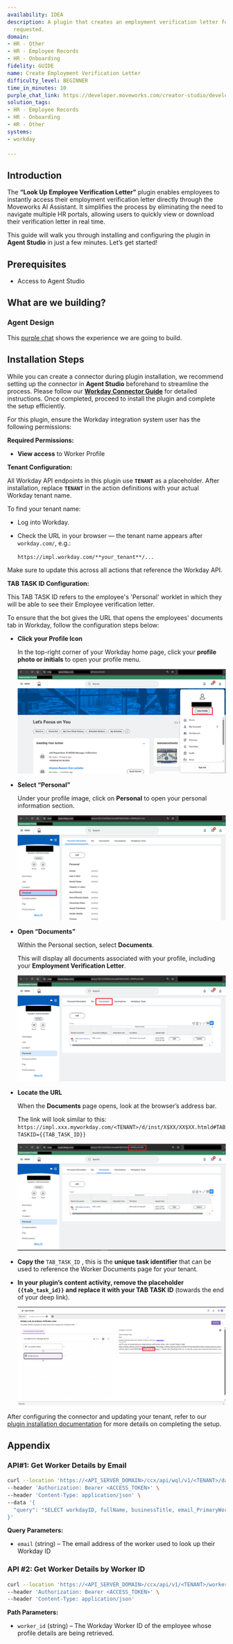 ```yaml
---
availability: IDEA
description: A plugin that creates an employment verification letter for a user when
  requested.
domain:
- HR - Other
- HR - Employee Records
- HR - Onboarding
fidelity: GUIDE
name: Create Employment Verification Letter
difficulty_level: BEGINNER
time_in_minutes: 10
purple_chat_link: https://developer.moveworks.com/creator-studio/developer-tools/purple-chat/?conversation=%7B%22startTimestamp%22%3A%2211%3A43+AM%22%2C%22messages%22%3A%5B%7B%22role%22%3A%22user%22%2C%22parts%22%3A%5B%7B%22richText%22%3A%22I+need+an+employment+verification+letter+for+an+upcoming+trip.%22%7D%5D%7D%2C%7B%22role%22%3A%22assistant%22%2C%22parts%22%3A%5B%7B%22reasoningSteps%22%3A%5B%7B%22status%22%3A%22success%22%2C%22richText%22%3A%22%3Cp%3E%E2%8F%B3+Calling+Plugin+%3Cb%3ECreate+Employment+Verification+Letter%3C%2Fb%3E%3Cbr%3E%3C%2Fp%3E%22%7D%5D%7D%2C%7B%22richText%22%3A%22%3Cp%3EYour+employment+verification+letter+has+been+successfully+generated.%3Cbr%3E%3Cbr%3EYou+can+download+it+%3Ca+href%3D%5C%22https%3A%2F%2Ftenant.workday.com%2Ffiles%2F24532%5C%22%3Ehere%3C%2Fa%3E.%3Cbr%3E%3C%2Fp%3E%22%7D%5D%7D%5D%7D
solution_tags:
- HR - Employee Records
- HR - Onboarding
- HR - Other
systems:
- workday

---
```

## Introduction

The **“Look Up Employee Verification Letter”** plugin enables employees to instantly access their employment verification letter directly through the Moveworks AI Assistant. It simplifies the process by eliminating the need to navigate multiple HR portals, allowing users to quickly view or download their verification letter in real time.

This guide will walk you through installing and configuring the plugin in **Agent Studio** in just a few minutes. Let’s get started!

## **Prerequisites**

- Access to Agent Studio

## **What are we building?**

### Agent Design

This [purple chat](https://marketplace.moveworks.com/purple-chat?conversation=%7B%22startTimestamp%22%3A%2211%3A43+AM%22%2C%22messages%22%3A%5B%7B%22role%22%3A%22user%22%2C%22parts%22%3A%5B%7B%22richText%22%3A%22I+need+an+employment+verification+letter+for+an+upcoming+trip.%22%7D%5D%7D%2C%7B%22role%22%3A%22assistant%22%2C%22parts%22%3A%5B%7B%22reasoningSteps%22%3A%5B%7B%22status%22%3A%22success%22%2C%22richText%22%3A%22%3Cp%3E%E2%8F%B3+Calling+Plugin+%3Cb%3ECreate+Employment+Verification+Letter%3C%2Fb%3E%3Cbr%3E%3C%2Fp%3E%22%7D%5D%7D%2C%7B%22richText%22%3A%22%3Cp%3EYour+employment+verification+letter+has+been+successfully+generated.%3Cbr%3E%3Cbr%3EYou+can+view+it+%3Ca+target%3D%5C%22_blank%5C%22+rel%3D%5C%22noopener+noreferrer+nofollow%5C%22+class%3D%5C%22editor-link%5C%22+href%3D%5C%22https%3A%2F%2Ftenant.workday.com%2Ffiles%2F24532%5C%22%3Ehere%3C%2Fa%3E.%3Cbr%3E%3C%2Fp%3E%22%7D%5D%7D%5D%7D) shows the experience we are going to build.

## Installation Steps

While you can create a connector during plugin installation, we recommend setting up the connector in **Agent Studio** beforehand to streamline the process. Please follow our [**Workday Connector Guide**](https://developer.moveworks.com/marketplace/package/?id=workday&hist=home%2Cbrws#how-to-implement) for detailed instructions. Once completed, proceed to install the plugin and complete the setup efficiently.

For this plugin, ensure the Workday integration system user has the following permissions:

**Required Permissions:**

- **View access** to Worker Profile

**Tenant Configuration:**

All Workday API endpoints in this plugin use **`TENANT`** as a placeholder. After installation, replace **`TENANT`** in the action definitions with your actual Workday tenant name.

To find your tenant name:

- Log into Workday.
- Check the URL in your browser — the tenant name appears after `workday.com/`, e.g.:
    
    `https://impl.workday.com/**your_tenant**/...`
    

Make sure to update this across all actions that reference the Workday API.

**TAB TASK ID Configuration:**

This TAB TASK ID refers to the employee's 'Personal' worklet in which they will be able to see their Employee verification letter.

To ensure that the bot gives the URL that opens the employees' documents tab in Workday, follow the configuration steps below:

- **Click your Profile Icon**
    
    In the top-right corner of your Workday home page, click your **profile photo or initials** to open your profile menu.
    
    ![image1.png](image1.png)
    
- **Select “Personal”**
    
    Under your profile image, click on **Personal** to open your personal information section.
    
    ![image2.png](image2.png)
    
- **Open “Documents”**
    
    Within the Personal section, select **Documents**.
    
    This will display all documents associated with your profile, including your **Employment Verification Letter**.
    
    ![image3.png](image3.png)
    
- **Locate the URL**
    
    When the **Documents** page opens, look at the browser’s address bar.
    
    The link will look similar to this:
    `https://impl.xxx.myworkday.com/<TENANT>/d/inst/X$XX/XX$XX.htmld#TABTASKID={{TAB_TASK_ID}}`
    
    ![image4.png](image4.png)
    
- **Copy the** `TAB_TASK_ID` , this is the **unique task identifier** that can be used to reference the Worker Documents page for your tenant.
- **In your plugin’s content activity, remove the placeholder `{{tab_task_id}}` and replace it with your TAB TASK ID** (towards the end of your deep link).
    
    ![image5.png](image5.png)
    

After configuring the connector and updating your tenant, refer to our [plugin installation documentation](https://help.moveworks.com/docs/ai-agent-marketplace-installation) for more details on completing the setup.

## **Appendix**

### API#1: Get Worker Details by Email

```bash
curl --location 'https://<API_SERVER_DOMAIN>/ccx/api/wql/v1/<TENANT>/data' \
--header 'Authorization: Bearer <ACCESS_TOKEN>' \
--header 'Content-Type: application/json' \
--data '{
  "query": "SELECT workdayID, fullName, businessTitle, email_PrimaryWorkOrPrimaryHome as email, employeeID FROM allWorkers WHERE email_PrimaryWorkOrPrimaryHome = %27{{email}}%27"
}'
```

**Query Parameters:**

- `email` (string) – The email address of the worker used to look up their Workday ID

### API #2: Get Worker Details by Worker ID

```bash
curl --location 'https://<API_SERVER_DOMAIN>/ccx/api/v1/<TENANT>/workers/{{worker_id}}' \
--header 'Authorization: Bearer <ACCESS_TOKEN>' \
--header 'Content-Type: application/json'
```

**Path Parameters:**

- `worker_id` (string) – The Workday Worker ID of the employee whose profile details are being retrieved.